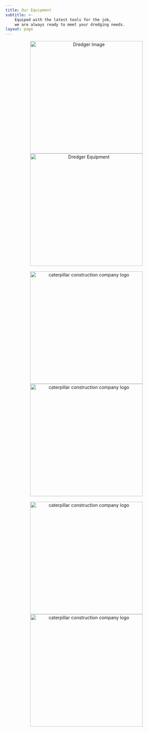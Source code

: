 ```yaml
---
title: Our Equipment
subtitle: >-
    Equiped with the latest tools for the job,
    we are always ready to meet your dredging needs.
layout: page
---
```

<div align="center">
<div>
<img src="https://fitzpatricks.netlify.app/images/WheelLoader.png" alt="Dredger Image" title="Dredger Image" width="350"/>

<img src="https://fitzpatricks.netlify.app/images/Wheel-Loader2.jpg" alt="Dredger Equipment" width="350"/>
</div>

<br>

<div>
<img src="https://fitzpatricks.netlify.app/images/dredging-projects%20(4).jpeg" alt="caterpillar construction company logo" width="350" height="350"/>

<img src="https://fitzpatricks.netlify.app/images/WhatsApp%20Image%202020-12-09%20at%2010.28.57%20AM%20(1).jpeg" alt="caterpillar construction company logo" width="350" height="350"/>
</div>

<br>

<div>
<img src="https://fitzpatricks.netlify.app/images/magical-plankton.jpg" alt="caterpillar construction company logo" width="350" height="350"/>

<img src="https://fitzpatricks.netlify.app/images/WhatsApp%20Image%202020-12-09%20at%2010.28.53%20AM%20(1).jpeg" alt="caterpillar construction company logo" width="350" height="350"/>
</div>
</div>